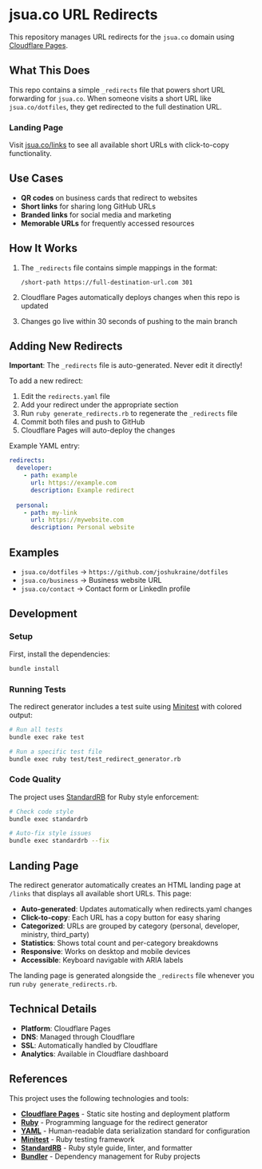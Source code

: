 # jsua.co URL Redirects

This repository manages URL redirects for the `jsua.co` domain using [Cloudflare Pages](https://pages.cloudflare.com/).

## What This Does

This repo contains a simple `_redirects` file that powers short URL forwarding for `jsua.co`. When someone visits a short URL like `jsua.co/dotfiles`, they get redirected to the full destination URL.

### Landing Page

Visit [jsua.co/links](https://jsua.co/links) to see all available short URLs with click-to-copy functionality.

## Use Cases

- **QR codes** on business cards that redirect to websites
- **Short links** for sharing long GitHub URLs
- **Branded links** for social media and marketing
- **Memorable URLs** for frequently accessed resources

## How It Works

1. The `_redirects` file contains simple mappings in the format:

   ```text
   /short-path https://full-destination-url.com 301
   ```

2. Cloudflare Pages automatically deploys changes when this repo is updated

3. Changes go live within 30 seconds of pushing to the main branch

## Adding New Redirects

**Important**: The `_redirects` file is auto-generated. Never edit it directly!

To add a new redirect:

1. Edit the `redirects.yaml` file
2. Add your redirect under the appropriate section
3. Run `ruby generate_redirects.rb` to regenerate the `_redirects` file
4. Commit both files and push to GitHub
5. Cloudflare Pages will auto-deploy the changes

Example YAML entry:
```yaml
redirects:
  developer:
    - path: example
      url: https://example.com
      description: Example redirect
  
  personal:
    - path: my-link
      url: https://mywebsite.com
      description: Personal website
```

## Examples

- `jsua.co/dotfiles` → `https://github.com/joshukraine/dotfiles`
- `jsua.co/business` → Business website URL
- `jsua.co/contact` → Contact form or LinkedIn profile

## Development

### Setup

First, install the dependencies:

```bash
bundle install
```

### Running Tests

The redirect generator includes a test suite using [Minitest](https://github.com/minitest/minitest) with colored output:

```bash
# Run all tests
bundle exec rake test

# Run a specific test file
bundle exec ruby test/test_redirect_generator.rb
```

### Code Quality

The project uses [StandardRB](https://github.com/standardrb/standard) for Ruby style enforcement:

```bash
# Check code style
bundle exec standardrb

# Auto-fix style issues
bundle exec standardrb --fix
```

## Landing Page

The redirect generator automatically creates an HTML landing page at `/links` that displays all available short URLs. This page:

- **Auto-generated**: Updates automatically when redirects.yaml changes
- **Click-to-copy**: Each URL has a copy button for easy sharing
- **Categorized**: URLs are grouped by category (personal, developer, ministry, third_party)
- **Statistics**: Shows total count and per-category breakdowns
- **Responsive**: Works on desktop and mobile devices
- **Accessible**: Keyboard navigable with ARIA labels

The landing page is generated alongside the `_redirects` file whenever you run `ruby generate_redirects.rb`.

## Technical Details

- **Platform**: Cloudflare Pages
- **DNS**: Managed through Cloudflare
- **SSL**: Automatically handled by Cloudflare
- **Analytics**: Available in Cloudflare dashboard

## References

This project uses the following technologies and tools:

- **[Cloudflare Pages](https://pages.cloudflare.com/)** - Static site hosting and deployment platform
- **[Ruby](https://www.ruby-lang.org/)** - Programming language for the redirect generator
- **[YAML](https://yaml.org/)** - Human-readable data serialization standard for configuration
- **[Minitest](https://github.com/minitest/minitest)** - Ruby testing framework
- **[StandardRB](https://github.com/standardrb/standard)** - Ruby style guide, linter, and formatter
- **[Bundler](https://bundler.io/)** - Dependency management for Ruby projects
